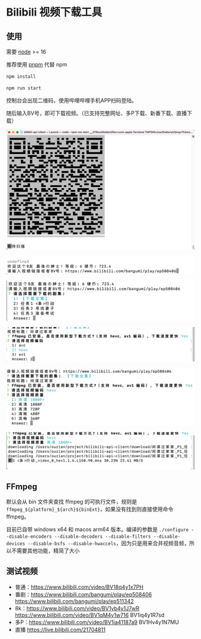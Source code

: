 # Bilibili 视频下载工具

## 使用

需要 [node](https://nodejs.org/) >= 16

推荐使用 [pnpm](https://pnpm.io/zh/) 代替 npm

```sh
npm install
```

```sh
npm run start
```

控制台会出现二维码，使用哔哩哔哩手机APP扫码登陆。

随后输入BV号，即可下载视频。（已支持完整网址、多P下载、新番下载、直播下载）

![](./images/2022-05-16-10-12-54.png)

![](./images/2022-05-18-10-21-08.png)

![](./images/2022-05-18-10-21-20.png)

![](./images/2022-05-18-10-21-43.png)

![](./images/2022-05-18-10-21-56.png)

![](./images/2022-05-18-10-22-15.png)

## FFmpeg

默认会从 bin 文件夹查找 ffmpeg 的可执行文件，规则是 `ffmpeg_${platform}_${arch}${binExt}`，如果没有找到则直接使用命令 ffmpeg。

目前已自带 windows x64 和 macos arm64 版本。编译的参数是 `./configure --disable-encoders --disable-decoders --disable-filters --disable-devices --disable-bsfs --disable-hwaccels`，因为只是用来合并视频音频，所以不需要其他功能，精简了大小

## 测试视频

* 普通：https://www.bilibili.com/video/BV18q4y1x7PH
* 番剧：https://www.bilibili.com/bangumi/play/ep508406 https://www.bilibili.com/bangumi/play/ep511342
* 8k：https://www.bilibili.com/video/BV1yb4y1J7wR https://www.bilibili.com/video/BV1qM4y1w716 BV1iq4y1R7sd
* 多P：https://www.bilibili.com/video/BV1ia41187a9 BV1Hv4y1N7MU
* 直播 https://live.bilibili.com/21704811
